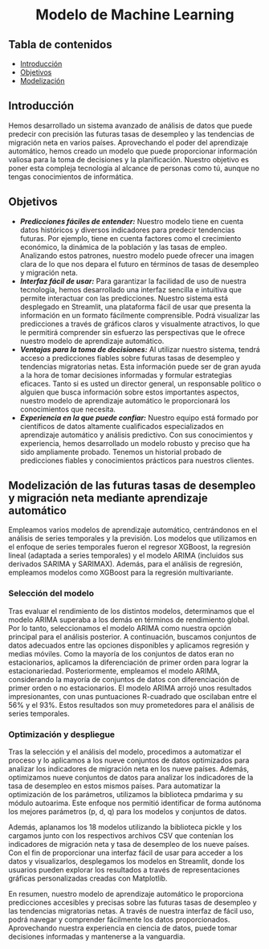 # <h1 align="center"> Modelo de Machine Learning  </h1>

## Tabla de contenidos
* [Introducción](#Introducción)
* [Objetivos](#Objetivos)
* [Modelización](#Modelización)

## Introducción
Hemos desarrollado un sistema avanzado de análisis de datos que puede predecir con precisión las futuras tasas de desempleo y las tendencias de migración neta en varios países. Aprovechando el poder del aprendizaje automático, hemos creado un modelo que puede proporcionar información valiosa para la toma de decisiones y la planificación. Nuestro objetivo es poner esta compleja tecnología al alcance de personas como tú, aunque no tengas conocimientos de informática.

## Objetivos 
+ **_Predicciones fáciles de entender:_**
Nuestro modelo tiene en cuenta datos históricos y diversos indicadores para predecir tendencias futuras. Por ejemplo, tiene en cuenta factores como el crecimiento económico, la dinámica de la población y las tasas de empleo. Analizando estos patrones, nuestro modelo puede ofrecer una imagen clara de lo que nos depara el futuro en términos de tasas de desempleo y migración neta.
+ **_Interfaz fácil de usar:_**
Para garantizar la facilidad de uso de nuestra tecnología, hemos desarrollado una interfaz sencilla e intuitiva que permite interactuar con las predicciones. Nuestro sistema está desplegado en Streamlit, una plataforma fácil de usar que presenta la información en un formato fácilmente comprensible. Podrá visualizar las predicciones a través de gráficos claros y visualmente atractivos, lo que le permitirá comprender sin esfuerzo las perspectivas que le ofrece nuestro modelo de aprendizaje automático.
+ **_Ventajas para la toma de decisiones:_**
Al utilizar nuestro sistema, tendrá acceso a predicciones fiables sobre futuras tasas de desempleo y tendencias migratorias netas. Esta información puede ser de gran ayuda a la hora de tomar decisiones informadas y formular estrategias eficaces. Tanto si es usted un director general, un responsable político o alguien que busca información sobre estos importantes aspectos, nuestro modelo de aprendizaje automático le proporcionará los conocimientos que necesita.
+ **_Experiencia en la que puede confiar:_**
Nuestro equipo está formado por científicos de datos altamente cualificados especializados en aprendizaje automático y análisis predictivo. Con sus conocimientos y experiencia, hemos desarrollado un modelo robusto y preciso que ha sido ampliamente probado. Tenemos un historial probado de predicciones fiables y conocimientos prácticos para nuestros clientes.

## Modelización de las futuras tasas de desempleo y migración neta mediante aprendizaje automático
Empleamos varios modelos de aprendizaje automático, centrándonos en el análisis de series temporales y la previsión. Los modelos que utilizamos en el enfoque de series temporales fueron el regresor XGBoost, la regresión lineal (adaptada a series temporales) y el modelo ARIMA (incluidos sus derivados SARIMA y SARIMAX). Además, para el análisis de regresión, empleamos modelos como XGBoost para la regresión multivariante.

### Selección del modelo
Tras evaluar el rendimiento de los distintos modelos, determinamos que el modelo ARIMA superaba a los demás en términos de rendimiento global. Por lo tanto, seleccionamos el modelo ARIMA como nuestra opción principal para el análisis posterior. A continuación, buscamos conjuntos de datos adecuados entre las opciones disponibles y aplicamos regresión y medias móviles. Como la mayoría de los conjuntos de datos eran no estacionarios, aplicamos la diferenciación de primer orden para lograr la estacionariedad. Posteriormente, empleamos el modelo ARIMA, considerando la mayoría de conjuntos de datos con diferenciación de primer orden o no estacionarios. El modelo ARIMA arrojó unos resultados impresionantes, con unas puntuaciones R-cuadrado que oscilaban entre el 56% y el 93%. Estos resultados son muy prometedores para el análisis de series temporales.

### Optimización y despliegue
Tras la selección y el análisis del modelo, procedimos a automatizar el proceso y lo aplicamos a los nueve conjuntos de datos optimizados para analizar los indicadores de migración neta en los nueve países. Además, optimizamos nueve conjuntos de datos para analizar los indicadores de la tasa de desempleo en estos mismos países. Para automatizar la optimización de los parámetros, utilizamos la biblioteca pmdarima y su módulo autoarima. Este enfoque nos permitió identificar de forma autónoma los mejores parámetros (p, d, q) para los modelos y conjuntos de datos.

Además, aplanamos los 18 modelos utilizando la biblioteca pickle y los cargamos junto con los respectivos archivos CSV que contenían los indicadores de migración neta y tasa de desempleo de los nueve países. Con el fin de proporcionar una interfaz fácil de usar para acceder a los datos y visualizarlos, desplegamos los modelos en Streamlit, donde los usuarios pueden explorar los resultados a través de representaciones gráficas personalizadas creadas con Matplotlib.

En resumen, nuestro modelo de aprendizaje automático le proporciona predicciones accesibles y precisas sobre las futuras tasas de desempleo y las tendencias migratorias netas. A través de nuestra interfaz de fácil uso, podrá navegar y comprender fácilmente los datos proporcionados. Aprovechando nuestra experiencia en ciencia de datos, puede tomar decisiones informadas y mantenerse a la vanguardia.
